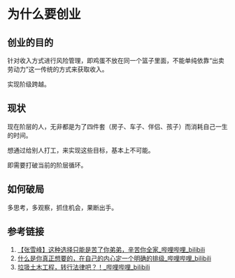 # 为什么要创业


## 创业的目的

针对收入方式进行风险管理，即鸡蛋不放在同一个篮子里面，不能单纯依靠“出卖劳动力”这一传统的方式来获取收入。

实现阶级跨越。

## 现状

现在阶层的人，无非都是为了四件套（房子、车子、伴侣、孩子）而消耗自己一生的时间。

想通过给别人打工，来实现这些目标，基本上不可能。

即需要打破当前的阶层循环。

## 如何破局

多思考，多观察，抓住机会，果断出手。

## 参考链接
1. [【张雪峰】这种选择只能是苦了你弟弟，辛苦你全家\_哔哩哔哩\_bilibili](https://www.bilibili.com/video/BV1w2421A7tC/)
2. [什么是你真正想要的，在自己的内心定一个明确的排级\_哔哩哔哩\_bilibili](https://www.bilibili.com/video/BV1SJ4m1J7bh/)
3. [垃圾土木工程，转行法律吧？！\_哔哩哔哩\_bilibili](https://www.bilibili.com/video/BV1At421A75v/)